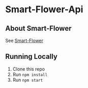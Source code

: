 # Smart-Flower-Api

## About Smart-Flower
See [Smart-Flower](https://github.com/caron1211/smart-flower)

## Running Locally
1. Clone this repo
2. Run `npm install`
3. Run `npm start`
